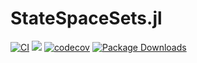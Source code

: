 # StateSpaceSets.jl

[![CI](https://github.com/juliadynamics/StateSpaceSets.jl/workflows/CI/badge.svg)](https://github.com/JuliaDynamics/StateSpaceSets.jl/actions)
[![](https://img.shields.io/badge/docs-latest-blue.svg)](https://juliadynamics.github.io/StateSpaceSets.jl/dev/)
[![codecov](https://codecov.io/gh/JuliaDynamics/StateSpaceSets.jl/branch/main/graph/badge.svg?token=6XlPGg5nRG)](https://codecov.io/gh/JuliaDynamics/StateSpaceSets.jl)
[![Package Downloads](https://shields.io/endpoint?url=https://pkgs.genieframework.com/api/v1/badge/StateSpaceSets)](https://pkgs.genieframework.com?packages=StateSpaceSets)
